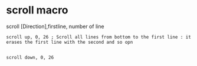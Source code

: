 # scroll macro

scroll [Direction],firstline, number of line


``` ca65
scroll up, 0, 26 ; Scroll all lines from bottom to the first line : it erases the first line with the second and so opn


scroll down, 0, 26
```
